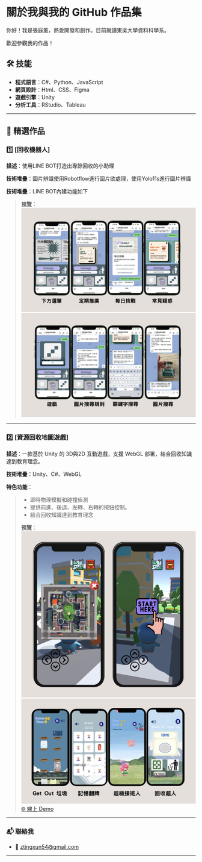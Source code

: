 #  關於我與我的 GitHub 作品集

你好！我是張庭薰，熱愛開發和創作。目前就讀東吳大學資料科學系。

歡迎參觀我的作品！

## 🛠️ 技能
- **程式語言**：C#、Python、JavaScript
- **網頁設計**：Html、CSS、Figma
- **遊戲引擎**：Unity
- **分析工具**：RStudio、Tableau

---

## 🌟 精選作品

### 1️⃣ [回收機器人]
 **描述**：使用LINE BOT打造出專餘回收的小助理

 **技術堆疊**：圖片辨識使用Robotflow進行圖片欲處理，使用Yolo11s進行圖片辨識

 **技術堆疊**：LINE BOT內建功能如下
 
>  **預覽**：  
> ![專案圖片](pic/pic1.png)
> ![專案圖片](pic/pic2.png)


---

### 2️⃣ [資源回收地圖遊戲]
 **描述**：一款基於 Unity 的 3D與2D 互動遊戲，支援 WebGL 部署，結合回收知識達到教育理念。 

 **技術堆疊**：Unity、C#、WebGL  
 
 **特色功能**：
> - 即時物理模擬和碰撞偵測
> - 提供前進、後退、左轉、右轉的按鈕控制。
> - 結合回收知識達到教育理念
> 
> **預覽**：  
> ![專案圖片3D](pic/3D.png)
> ![專案圖片2D](pic/2D.png)
> [🌐 線上 Demo](https://yu-tung.itch.io/final-project)


---

### 📬 聯絡我
- 📧 ztingxun54@gmail.com


---
